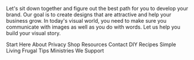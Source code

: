 Let's sit down together and figure out the best path for you to develop your brand. Our goal is to create designs that are attractive and help your business grow. In today's visual world, you need to make sure you communicate with images as well as you do with words. Let us help you build your visual story.
 

Start Here
About
Privacy
Shop
Resources
Contact
DIY
Recipes
Simple Living
Frugal Tips
Ministries We Support
